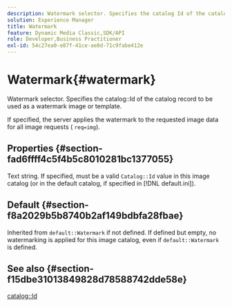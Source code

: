 ```yaml
---
description: Watermark selector. Specifies the catalog Id of the catalog record to be used as a watermark image or template.
solution: Experience Manager
title: Watermark
feature: Dynamic Media Classic,SDK/API
role: Developer,Business Practitioner
exl-id: 54c27ea0-e87f-41ce-ae8d-71c9fabe412e
---
```

# Watermark{#watermark}

Watermark selector. Specifies the catalog::Id of the catalog record to be used as a watermark image or template.

 If specified, the server applies the watermark to the requested image data for all image requests ( `req=img`).

## Properties {#section-fad6ffff4c5f4b5c8010281bc1377055}

Text string. If specified, must be a valid `Catalog::Id` value in this image catalog (or in the default catalog, if specified in [!DNL default.ini]).

## Default {#section-f8a2029b5b8740b2af149bdbfa28fbae}

Inherited from `default::Watermark` if not defined. If defined but empty, no watermarking is applied for this image catalog, even if `default::Watermark` is defined.

## See also {#section-f15dbe31013849828d78588742dde58e}

[catalog::Id](/help/aem-is-ir-api/is-api/image-catalog/image-serving-api-ref/c-image-catalog-reference/c-image-svg-data-reference/c-image-data-reference/r-id-cat.md)
